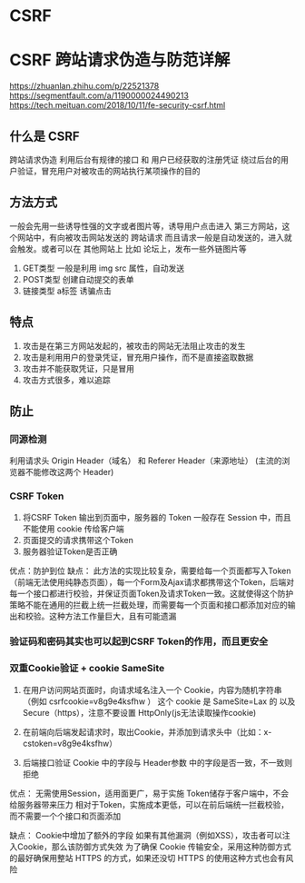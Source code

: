 # CSRF

# CSRF 跨站请求伪造与防范详解
<https://zhuanlan.zhihu.com/p/22521378>
<https://segmentfault.com/a/1190000024490213>
<https://tech.meituan.com/2018/10/11/fe-security-csrf.html>

## 什么是 CSRF

跨站请求伪造
利用后台有规律的接口 和 用户已经获取的注册凭证
绕过后台的用户验证，冒充用户对被攻击的网站执行某项操作的目的

## 方法方式

一般会先用一些诱导性强的文字或者图片等，诱导用户点击进入 第三方网站，这个网站中，有向被攻击网站发送的 跨站请求
而且请求一般是自动发送的，进入就会触发。或者可以在 其他网站上 比如 论坛上，发布一些外链图片等

1. GET类型
   一般是利用 img src 属性，自动发送
2. POST类型
   创建自动提交的表单
3. 链接类型
   a标签 诱骗点击

## 特点

1. 攻击是在第三方网站发起的，被攻击的网站无法阻止攻击的发生
2. 攻击是利用用户的登录凭证，冒充用户操作，而不是直接盗取数据
3. 攻击并不能获取凭证，只是冒用
4. 攻击方式很多，难以追踪

## 防止

### 同源检测

利用请求头 Origin Header（域名） 和 Referer Header（来源地址） (主流的浏览器不能修改这两个 Header)

### CSRF Token

1. 将CSRF Token 输出到页面中，服务器的 Token 一般存在 Session 中，而且不能使用 cookie 传给客户端
2. 页面提交的请求携带这个Token
3. 服务器验证Token是否正确

优点：防护到位
缺点：
此方法的实现比较复杂，需要给每一个页面都写入Token（前端无法使用纯静态页面），每一个Form及Ajax请求都携带这个Token，后端对每一个接口都进行校验，并保证页面Token及请求Token一致。这就使得这个防护策略不能在通用的拦截上统一拦截处理，而需要每一个页面和接口都添加对应的输出和校验。这种方法工作量巨大，且有可能遗漏

### 验证码和密码其实也可以起到CSRF Token的作用，而且更安全

### 双重Cookie验证 + cookie SameSite

1. 在用户访问网站页面时，向请求域名注入一个 Cookie，内容为随机字符串（例如 csrfcookie=v8g9e4ksfhw ）
   这个 cookie 是 SameSite=Lax 的 以及 Secure（https），注意不要设置 HttpOnly(js无法读取操作cookie)

2. 在前端向后端发起请求时，取出Cookie，并添加到请求头中（比如：x-cstoken=v8g9e4ksfhw）

3. 后端接口验证 Cookie 中的字段与 Header参数 中的字段是否一致，不一致则拒绝

优点：
无需使用Session，适用面更广，易于实施
Token储存于客户端中，不会给服务器带来压力
相对于Token，实施成本更低，可以在前后端统一拦截校验，而不需要一个个接口和页面添加

缺点：
Cookie中增加了额外的字段
如果有其他漏洞（例如XSS），攻击者可以注入Cookie，那么该防御方式失效
为了确保 Cookie 传输安全，采用这种防御方式的最好确保用整站 HTTPS 的方式，如果还没切 HTTPS 的使用这种方式也会有风险
